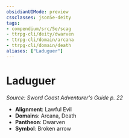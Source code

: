 ```yaml
---
obsidianUIMode: preview
cssclasses: json5e-deity
tags:
- compendium/src/5e/scag
- ttrpg-cli/deity/dwarven
- ttrpg-cli/domain/arcana
- ttrpg-cli/domain/death
aliases: ["Laduguer"]
---
```

# Laduguer
*Source: Sword Coast Adventurer's Guide p. 22* 

- **Alignment**: Lawful Evil
- **Domains**: Arcana, Death
- **Pantheon**: Dwarven
- **Symbol**: Broken arrow